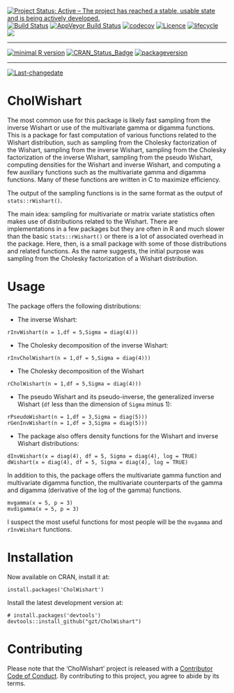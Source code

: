 [![Project Status: Active – The project has reached a stable, usable
state and is being actively
developed.](http://www.repostatus.org/badges/latest/active.svg)](http://www.repostatus.org/#active)
[![Build
Status](https://travis-ci.org/gzt/CholWishart.svg?branch=master)](https://travis-ci.org/gzt/CholWishart)
[![AppVeyor Build
Status](https://ci.appveyor.com/api/projects/status/github/gzt/CholWishart?branch=master&svg=true)](https://ci.appveyor.com/project/gzt/CholWishart)
[![codecov](https://codecov.io/gh/gzt/CholWishart/branch/master/graph/badge.svg)](https://codecov.io/gh/gzt/CholWishart)
[![Licence](https://img.shields.io/badge/licence-GPL--3-blue.svg)](https://www.gnu.org/licenses/gpl-3.0.en.html)
[![lifecycle](https://img.shields.io/badge/lifecycle-stable-brightgreen.svg)](https://www.tidyverse.org/lifecycle/#stable)
[![](https://cranlogs.r-pkg.org/badges/CholWishart)](https://cran.r-project.org/package=CholWishart)

------------------------------------------------------------------------

[![minimal R
version](https://img.shields.io/badge/R%3E%3D-3.3.2-6666ff.svg)](https://cran.r-project.org/)
[![CRAN\_Status\_Badge](http://www.r-pkg.org/badges/version/CholWishart)](https://cran.r-project.org/package=CholWishart)
[![packageversion](https://img.shields.io/badge/Package%20version-1.0.1%20-orange.svg?style=flat-square)](commits/master)

------------------------------------------------------------------------

[![Last-changedate](https://img.shields.io/badge/last%20change-2019--06--17-yellowgreen.svg)](/commits/master)

<!-- README.md is generated from README.Rmd. Please edit that file -->
CholWishart
===========

The most common use for this package is likely fast sampling from the
inverse Wishart or use of the multivariate gamma or digamma functions.
This is a package for fast computation of various functions related to
the Wishart distribution, such as sampling from the Cholesky
factorization of the Wishart, sampling from the inverse Wishart,
sampling from the Cholesky factorization of the inverse Wishart,
sampling from the pseudo Wishart, computing densities for the Wishart
and inverse Wishart, and computing a few auxiliary functions such as the
multivariate gamma and digamma functions. Many of these functions are
written in C to maximize efficiency.

The output of the sampling functions is in the same format as the output
of `stats::rWishart()`.

The main idea: sampling for multivariate or matrix variate statistics
often makes use of distributions related to the Wishart. There are
implementations in a few packages but they are often in R and much
slower than the basic `stats::rWishart()` or there is a lot of
associated overhead in the package. Here, then, is a small package with
some of those distributions and related functions. As the name suggests,
the initial purpose was sampling from the Cholesky factorization of a
Wishart distribution.

Usage
=====

The package offers the following distributions:

-   The inverse Wishart:

<!-- -->

    rInvWishart(n = 1,df = 5,Sigma = diag(4)))

-   The Cholesky decomposition of the inverse Wishart:

<!-- -->

    rInvCholWishart(n = 1,df = 5,Sigma = diag(4)))

-   The Cholesky decomposition of the Wishart

<!-- -->

    rCholWishart(n = 1,df = 5,Sigma = diag(4)))

-   The pseudo Wishart and its pseudo-inverse, the generalized inverse
    Wishart (`df` less than the dimension of `Sigma` minus 1):

<!-- -->

    rPseudoWishart(n = 1,df = 3,Sigma = diag(5)))
    rGenInvWishart(n = 1,df = 3,Sigma = diag(5)))

-   The package also offers density functions for the Wishart and
    inverse Wishart distributions:

<!-- -->

    dInvWishart(x = diag(4), df = 5, Sigma = diag(4), log = TRUE)
    dWishart(x = diag(4), df = 5, Sigma = diag(4), log = TRUE)

In addition to this, the package offers the multivariate gamma function
and multivariate digamma function, the multivariate counterparts of the
gamma and digamma (derivative of the log of the gamma) functions.

    mvgamma(x = 5, p = 3)
    mvdigamma(x = 5, p = 3)

I suspect the most useful functions for most people will be the
`mvgamma` and `rInvWishart` functions.

Installation
============

Now available on CRAN, install it at:

    install.packages('CholWishart')

Install the latest development version at:

    # install.packages('devtools')
    devtools::install_github("gzt/CholWishart")

Contributing
============

Please note that the ‘CholWishart’ project is released with a
[Contributor Code of Conduct](.github/CODE_OF_CONDUCT.md). By
contributing to this project, you agree to abide by its terms.
